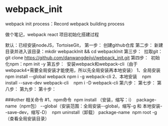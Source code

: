 # webpack_init
webpack init process：Record webpack building process


做个笔记，webpack react 项目初始化搭建过程

默认：已经安装nodeJS，TortoiseGit，
第一步：
  创建github仓库
第二步：
  新建目录并进入该目录：mkdir webpackInit && cd webpackInit
第三步：
  拉取git：git clone https://github.com/danwangdejiyi/webpack_init.git
第四步：
  初始化npm：npm init -y
第五步：
  安装webpack和webpack-cli（由于webpack4+需要全局安装才能使用，所以先全局安装再本地安装）
  1、全局安装
    npm install --global webpack 
    npm i -g webpack-cli
  2、本地安装
    npm install --save-dev webpack-cli
    npm i -D webpack-cli
第六步：
第七步：
第八步：
第九步：
第十步：







###other 相关命令
#1、npm命令
  npm install （安装，缩写：i）  package-name（npm包） --global（安装范围：全局安装--global，缩写-g 和 本地安装--save-dev，缩写-D） 
  npm uninstall（卸载） package-name 
  npm root -g（查看全局安装目录）
